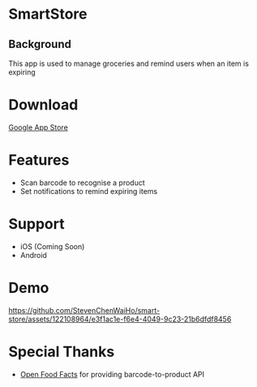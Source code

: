 # SmartStore
## Background
This app is used to manage groceries and remind users when an item is expiring

# Download 
[Google App Store](https://play.google.com/store/apps/details?id=com.hoho.comsci.smartstore)

# Features
* Scan barcode to recognise a product
* Set notifications to remind expiring items

# Support
* iOS (Coming Soon)
* Android

# Demo


https://github.com/StevenChenWaiHo/smart-store/assets/122108964/e3f1ac1e-f6e4-4049-9c23-21b6dfdf8456


# Special Thanks
* <a href="https://world.openfoodfacts.org/">Open Food Facts<a> for providing barcode-to-product API

